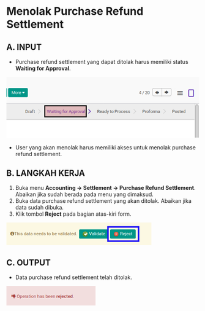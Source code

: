 # Menolak Purchase Refund Settlement

## A. INPUT

* Purchase refund settlement yang dapat ditolak harus memiliki status **Waiting for Approval**.

![](../../img/purchase-refund-settlement/status-waiting-for-approval.png)

* User yang akan menolak harus memiliki akses untuk menolak purchase refund settlement.

## B. LANGKAH KERJA

1. Buka menu **Accounting -> Settlement -> Purchase Refund Settlement**. Abaikan jika sudah berada pada menu yang dimaksud.
2. Buka data purchase refund settlement yang akan ditolak. Abaikan jika data sudah dibuka.
3. Klik tombol **Reject** pada bagian atas-kiri form.

![](../../img/purchase-refund-settlement/tombol-reject.png)

## C. OUTPUT

* Data purchase refund settlement telah ditolak.

![](../../img/purchase-refund-settlement/output-ditolak.png)
